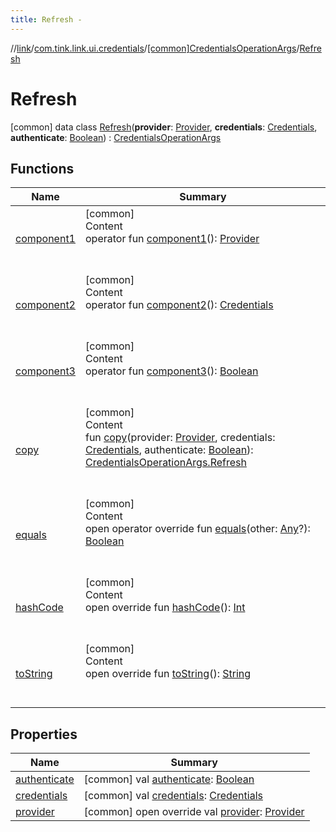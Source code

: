 ```yaml
---
title: Refresh -
---
```

//[link](../../../index.md)/[com.tink.link.ui.credentials](../../index.md)/[[common]CredentialsOperationArgs](../index.md)/[Refresh](index.md)



# Refresh  
 [common] data class [Refresh](index.md)(**provider**: [Provider](../../../com.tink.model.provider/[common]-provider/index.md), **credentials**: [Credentials](../../../com.tink.model.credentials/[common]-credentials/index.md), **authenticate**: [Boolean](https://kotlinlang.org/api/latest/jvm/stdlib/kotlin/-boolean/index.html)) : [CredentialsOperationArgs](../index.md)   


## Functions  
  
|  Name|  Summary| 
|---|---|
| <a name="com.tink.link.ui.credentials/CredentialsOperationArgs.Refresh/component1/#/PointingToDeclaration/"></a>[component1](component1.md)| <a name="com.tink.link.ui.credentials/CredentialsOperationArgs.Refresh/component1/#/PointingToDeclaration/"></a>[common]  <br>Content  <br>operator fun [component1](component1.md)(): [Provider](../../../com.tink.model.provider/[common]-provider/index.md)  <br><br><br>
| <a name="com.tink.link.ui.credentials/CredentialsOperationArgs.Refresh/component2/#/PointingToDeclaration/"></a>[component2](component2.md)| <a name="com.tink.link.ui.credentials/CredentialsOperationArgs.Refresh/component2/#/PointingToDeclaration/"></a>[common]  <br>Content  <br>operator fun [component2](component2.md)(): [Credentials](../../../com.tink.model.credentials/[common]-credentials/index.md)  <br><br><br>
| <a name="com.tink.link.ui.credentials/CredentialsOperationArgs.Refresh/component3/#/PointingToDeclaration/"></a>[component3](component3.md)| <a name="com.tink.link.ui.credentials/CredentialsOperationArgs.Refresh/component3/#/PointingToDeclaration/"></a>[common]  <br>Content  <br>operator fun [component3](component3.md)(): [Boolean](https://kotlinlang.org/api/latest/jvm/stdlib/kotlin/-boolean/index.html)  <br><br><br>
| <a name="com.tink.link.ui.credentials/CredentialsOperationArgs.Refresh/copy/#com.tink.model.provider.Provider#com.tink.model.credentials.Credentials#kotlin.Boolean/PointingToDeclaration/"></a>[copy](copy.md)| <a name="com.tink.link.ui.credentials/CredentialsOperationArgs.Refresh/copy/#com.tink.model.provider.Provider#com.tink.model.credentials.Credentials#kotlin.Boolean/PointingToDeclaration/"></a>[common]  <br>Content  <br>fun [copy](copy.md)(provider: [Provider](../../../com.tink.model.provider/[common]-provider/index.md), credentials: [Credentials](../../../com.tink.model.credentials/[common]-credentials/index.md), authenticate: [Boolean](https://kotlinlang.org/api/latest/jvm/stdlib/kotlin/-boolean/index.html)): [CredentialsOperationArgs.Refresh](index.md)  <br><br><br>
| <a name="kotlin/Any/equals/#kotlin.Any?/PointingToDeclaration/"></a>[equals](../../../com.tink.service.user/[common]-user-profile-service-impl/index.md#%5Bkotlin%2FAny%2Fequals%2F%23kotlin.Any%3F%2FPointingToDeclaration%2F%5D%2FFunctions%2F1647702525)| <a name="kotlin/Any/equals/#kotlin.Any?/PointingToDeclaration/"></a>[common]  <br>Content  <br>open operator override fun [equals](../../../com.tink.service.user/[common]-user-profile-service-impl/index.md#%5Bkotlin%2FAny%2Fequals%2F%23kotlin.Any%3F%2FPointingToDeclaration%2F%5D%2FFunctions%2F1647702525)(other: [Any](https://kotlinlang.org/api/latest/jvm/stdlib/kotlin/-any/index.html)?): [Boolean](https://kotlinlang.org/api/latest/jvm/stdlib/kotlin/-boolean/index.html)  <br><br><br>
| <a name="kotlin/Any/hashCode/#/PointingToDeclaration/"></a>[hashCode](../../../com.tink.service.user/[common]-user-profile-service-impl/index.md#%5Bkotlin%2FAny%2FhashCode%2F%23%2FPointingToDeclaration%2F%5D%2FFunctions%2F1647702525)| <a name="kotlin/Any/hashCode/#/PointingToDeclaration/"></a>[common]  <br>Content  <br>open override fun [hashCode](../../../com.tink.service.user/[common]-user-profile-service-impl/index.md#%5Bkotlin%2FAny%2FhashCode%2F%23%2FPointingToDeclaration%2F%5D%2FFunctions%2F1647702525)(): [Int](https://kotlinlang.org/api/latest/jvm/stdlib/kotlin/-int/index.html)  <br><br><br>
| <a name="kotlin/Any/toString/#/PointingToDeclaration/"></a>[toString](../../../com.tink.service.user/[common]-user-profile-service-impl/index.md#%5Bkotlin%2FAny%2FtoString%2F%23%2FPointingToDeclaration%2F%5D%2FFunctions%2F1647702525)| <a name="kotlin/Any/toString/#/PointingToDeclaration/"></a>[common]  <br>Content  <br>open override fun [toString](../../../com.tink.service.user/[common]-user-profile-service-impl/index.md#%5Bkotlin%2FAny%2FtoString%2F%23%2FPointingToDeclaration%2F%5D%2FFunctions%2F1647702525)(): [String](https://kotlinlang.org/api/latest/jvm/stdlib/kotlin/-string/index.html)  <br><br><br>


## Properties  
  
|  Name|  Summary| 
|---|---|
| <a name="com.tink.link.ui.credentials/CredentialsOperationArgs.Refresh/authenticate/#/PointingToDeclaration/"></a>[authenticate](authenticate.md)| <a name="com.tink.link.ui.credentials/CredentialsOperationArgs.Refresh/authenticate/#/PointingToDeclaration/"></a> [common] val [authenticate](authenticate.md): [Boolean](https://kotlinlang.org/api/latest/jvm/stdlib/kotlin/-boolean/index.html)   <br>
| <a name="com.tink.link.ui.credentials/CredentialsOperationArgs.Refresh/credentials/#/PointingToDeclaration/"></a>[credentials](credentials.md)| <a name="com.tink.link.ui.credentials/CredentialsOperationArgs.Refresh/credentials/#/PointingToDeclaration/"></a> [common] val [credentials](credentials.md): [Credentials](../../../com.tink.model.credentials/[common]-credentials/index.md)   <br>
| <a name="com.tink.link.ui.credentials/CredentialsOperationArgs.Refresh/provider/#/PointingToDeclaration/"></a>[provider](provider.md)| <a name="com.tink.link.ui.credentials/CredentialsOperationArgs.Refresh/provider/#/PointingToDeclaration/"></a> [common] open override val [provider](provider.md): [Provider](../../../com.tink.model.provider/[common]-provider/index.md)   <br>

